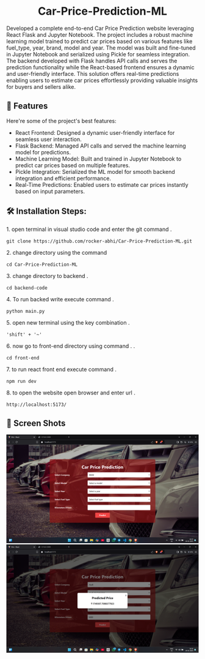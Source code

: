 <h1 align="center" id="title">Car-Price-Prediction-ML</h1>

<p id="description">Developed a complete end-to-end Car Price Prediction website leveraging React Flask and Jupyter Notebook. The project includes a robust machine learning model trained to predict car prices based on various features like fuel_type, year,  brand, model and year. The model was built and fine-tuned in Jupyter Notebook and serialized using Pickle for seamless integration. The backend developed with Flask handles API calls and serves the prediction functionality while the React-based frontend ensures a dynamic and user-friendly interface. This solution offers real-time predictions enabling users to estimate car prices effortlessly providing valuable insights for buyers and sellers alike.</p>

  
  
<h2>🧐 Features</h2>

Here're some of the project's best features:

*   React Frontend: Designed a dynamic user-friendly interface for seamless user interaction.
*   Flask Backend: Managed API calls and served the machine learning model for predictions.
*   Machine Learning Model: Built and trained in Jupyter Notebook to predict car prices based on multiple features.
*   Pickle Integration: Serialized the ML model for smooth backend integration and efficient performance.
*   Real-Time Predictions: Enabled users to estimate car prices instantly based on input parameters.

<h2>🛠️ Installation Steps:</h2>

<p>1. open terminal in visual studio code and enter the git command .</p>

```
git clone https://github.com/rocker-abhi/Car-Price-Prediction-ML.git
```

<p>2. change directory using the command</p>

```
cd Car-Price-Prediction-ML
```

<p>3. change directory to backend .</p>

```
cd backend-code
```

<p>4. To run backed write execute command .</p>

```
python main.py
```

<p>5. open new terminal using the key combination .</p>

```
'shift' + '~'
```

<p>6. now go to front-end directory using command . .</p>

```
cd front-end
```

<p>7. to run react front end execute command .</p>

```
npm run dev
```

<p>8. to open the website open browser and enter url .</p>

```
http://localhost:5173/
```

<h2>🧐 Screen Shots </h2>

<img src="Screen Shot/ss_1.png" alt="Screenshot" />
<img src="Screen Shot/ss_2.png" alt="Screenshot" />
